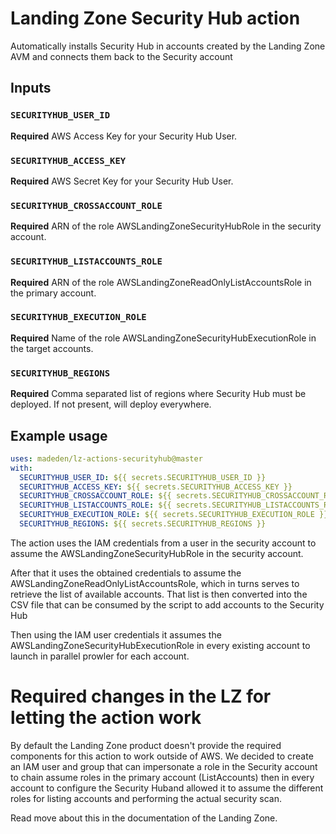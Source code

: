 # Landing Zone Security Hub action

Automatically installs Security Hub in accounts created by the Landing Zone AVM and connects them back to the Security account 

## Inputs

### `SECURITYHUB_USER_ID`

**Required** AWS Access Key for your Security Hub User.

### `SECURITYHUB_ACCESS_KEY`

**Required** AWS Secret Key for your Security Hub User.

### `SECURITYHUB_CROSSACCOUNT_ROLE`

**Required** ARN of the role AWSLandingZoneSecurityHubRole in the security account.

### `SECURITYHUB_LISTACCOUNTS_ROLE`

**Required** ARN of the role AWSLandingZoneReadOnlyListAccountsRole in the primary account.

### `SECURITYHUB_EXECUTION_ROLE`

**Required** Name of the role AWSLandingZoneSecurityHubExecutionRole in the target accounts.

### `SECURITYHUB_REGIONS`

**Required** Comma separated list of regions where Security Hub must be deployed. If not present, will deploy everywhere.

## Example usage

```yaml
uses: madeden/lz-actions-securityhub@master
with:
  SECURITYHUB_USER_ID: ${{ secrets.SECURITYHUB_USER_ID }}
  SECURITYHUB_ACCESS_KEY: ${{ secrets.SECURITYHUB_ACCESS_KEY }}
  SECURITYHUB_CROSSACCOUNT_ROLE: ${{ secrets.SECURITYHUB_CROSSACCOUNT_ROLE }}
  SECURITYHUB_LISTACCOUNTS_ROLE: ${{ secrets.SECURITYHUB_LISTACCOUNTS_ROLE }}
  SECURITYHUB_EXECUTION_ROLE: ${{ secrets.SECURITYHUB_EXECUTION_ROLE }}
  SECURITYHUB_REGIONS: ${{ secrets.SECURITYHUB_REGIONS }}
```

The action uses the IAM credentials from a user in the security account to assume the AWSLandingZoneSecurityHubRole in the security account. 

After that it uses the obtained credentials to assume the AWSLandingZoneReadOnlyListAccountsRole, which in turns serves to retrieve the list of available accounts.
That list is then converted into the CSV file that can be consumed by the script to add accounts to the Security Hub 

Then using the IAM user credentials it assumes the AWSLandingZoneSecurityHubExecutionRole in every existing account to launch in parallel prowler for each account.

# Required changes in the LZ for letting the action work

By default the Landing Zone product doesn't provide the required components for this action to work outside of AWS. 
We decided to create an IAM user and group that can impersonate a role in the Security account to chain assume roles in the primary account (ListAccounts) then in every account to configure the Security Huband allowed it to assume the different roles for listing accounts and performing the actual security scan.

Read move about this in the documentation of the Landing Zone.  

